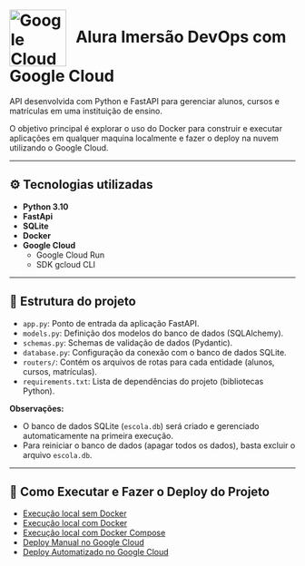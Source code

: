 <h1>
  <img src="https://cloud.google.com/_static/cloud/images/social-icon-google-cloud-1200-630.png" alt="Google Cloud Icon" width="100" style="vertical-align:middle; margin-right:10px;" />
  Alura Imersão DevOps com Google Cloud
</h1>

API desenvolvida com Python e FastAPI para gerenciar alunos, cursos e matrículas em uma instituição de ensino. 

O objetivo principal é explorar o uso do Docker para construir e executar aplicações em qualquer maquina localmente e fazer o deploy na nuvem utilizando o Google Cloud.

---

## ⚙️ Tecnologias utilizadas

- **Python 3.10**
- **FastApi**
- **SQLite**
- **Docker**
- **Google Cloud**
  - Google Cloud Run
  - SDK gcloud CLI

---

## 📂 Estrutura do projeto

- `app.py`: Ponto de entrada da aplicação FastAPI.
- `models.py`: Definição dos modelos do banco de dados (SQLAlchemy).
- `schemas.py`: Schemas de validação de dados (Pydantic).
- `database.py`: Configuração da conexão com o banco de dados SQLite.
- `routers/`: Contém os arquivos de rotas para cada entidade (alunos, cursos, matrículas).
- `requirements.txt`: Lista de dependências do projeto (bibliotecas Python).

**Observações:**

- O banco de dados SQLite (`escola.db`) será criado e gerenciado automaticamente na primeira execução.
- Para reiniciar o banco de dados (apagar todos os dados), basta excluir o arquivo `escola.db`.

---

## 🚀 Como Executar e Fazer o Deploy do Projeto

- [Execução local sem Docker](docs/README-NO-DOCKER.md)
- [Execução local com Docker](docs/README-DOCKER.md)
- [Execução local com Docker Compose](docs/README-DOCKER-COMPOSE.md)
- [Deploy Manual no Google Cloud](docs/README-DEPLOY-MANUAL-GOOGLECLOUD.md)
- [Deploy Automatizado no Google Cloud](docs/README-DEPLOY-AUTOMATIZADO-GOOGLECLOUD.md)






